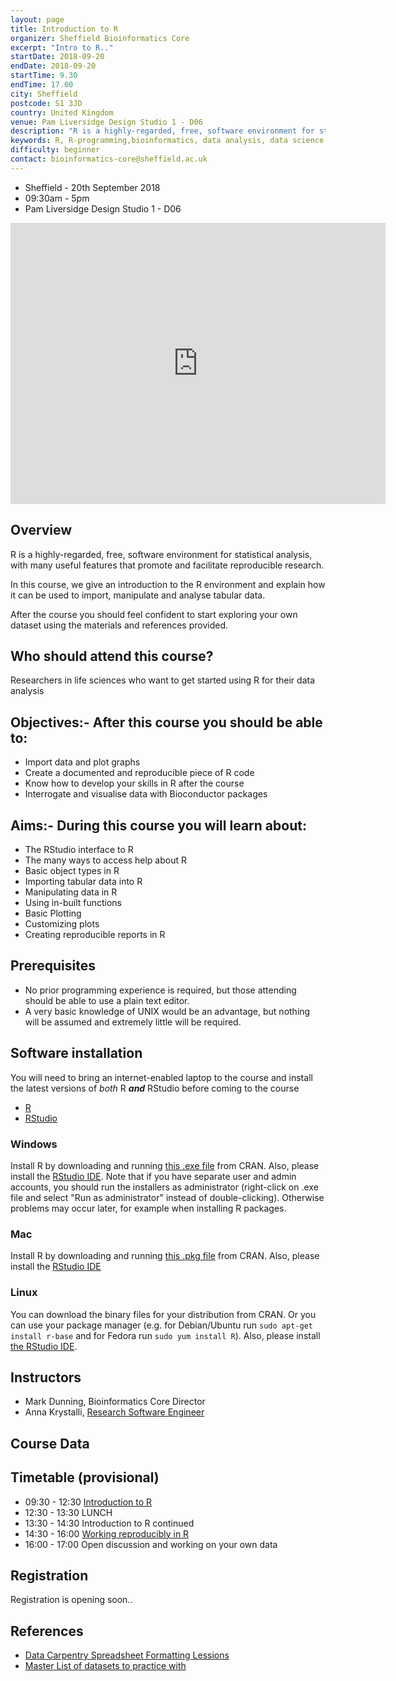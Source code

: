 ```yaml
---
layout: page
title: Introduction to R 
organizer: Sheffield Bioinformatics Core
excerpt: "Intro to R.."
startDate: 2018-09-20
endDate: 2018-09-20
startTime: 9.30
endTime: 17.00
city: Sheffield
postcode: S1 3JD
country: United Kingdom
venue: Pam Liversidge Design Studio 1 - D06
description: "R is a highly-regarded, free, software environment for statistical analysis, with many useful features that promote and facilitate reproducible research. In this course, we give an introduction to the R environment and explain how it can be used to import, manipulate and analyse tabular data.  After the course you should feel confident to start exploring your own dataset using the materials and references provided."
keywords: R, R-programming,bioinformatics, data analysis, data science
difficulty: beginner
contact: bioinformatics-core@sheffield.ac.uk
---
```


- Sheffield - 20th September 2018
- 09:30am - 5pm
- Pam Liversidge Design Studio 1 - D06

<iframe src="https://www.google.com/maps/embed?pb=!1m14!1m8!1m3!1d9519.181464571486!2d-1.4777067!3d53.3827108!3m2!1i1024!2i768!4f13.1!3m3!1m2!1s0x0%3A0x60e5580cdf19b137!2sPam+Liversidge+Building!5e0!3m2!1sen!2suk!4v1510862811609" width="600" height="450" frameborder="0" style="border:0" allowfullscreen></iframe>

## Overview

R is a highly-regarded, free, software environment for statistical analysis, with many useful features that promote and facilitate reproducible research.

In this course, we give an introduction to the R environment and explain how it can be used to import, manipulate and analyse tabular data. 

After the course you should feel confident to start exploring your own dataset using the materials and references provided. 

## Who should attend this course?

Researchers in life sciences who want to get started using R for their data analysis

## Objectives:- After this course you should be able to:

- Import data and plot graphs
- Create a documented and reproducible piece of R code
- Know how to develop your skills in R after the course
- Interrogate and visualise data with Bioconductor packages

## Aims:- During this course you will learn about:

- The RStudio interface to R
- The many ways to access help about R
- Basic object types in R
- Importing tabular data into R
- Manipulating data in R
- Using in-built functions
- Basic Plotting
- Customizing plots
- Creating reproducible reports in R


## Prerequisites

- No prior programming experience is required, but those attending should be able to use a plain text editor.
- A very basic knowledge of UNIX would be an advantage, but nothing will be assumed and extremely little will be required.

## Software installation

You will need to bring an internet-enabled laptop to the course and install the latest versions of *both* R ***and*** RStudio before coming to the course

- [R](https://cran.r-project.org/)
- [RStudio](https://www.rstudio.com/products/rstudio/download/#download)

### Windows

Install R by downloading and running [this .exe file](http://cran.r-project.org/bin/windows/base/release.htm) from CRAN. Also, please install the [RStudio IDE](http://www.rstudio.com/ide/download/desktop). Note that if you have separate user and admin accounts, you should run the installers as administrator (right-click on .exe file and select "Run as administrator" instead of double-clicking). Otherwise problems may occur later, for example when installing R packages.

### Mac

Install R by downloading and running [this .pkg file](http://cran.r-project.org/bin/macosx/R-latest.pkg) from CRAN. Also, please install the [RStudio IDE](http://www.rstudio.com/ide/download/desktop) 

### Linux

You can download the binary files for your distribution from CRAN. Or you can use your package manager (e.g. for Debian/Ubuntu run `sudo apt-get install r-base` and for Fedora run `sudo yum install R`). Also, please install [the RStudio IDE](http://www.rstudio.com/ide/download/desktop). 


## Instructors

- Mark Dunning, Bioinformatics Core Director
- Anna Krystalli, [Research Software Engineer](http://rse.shef.ac.uk/team)

## Course Data

## Timetable (provisional)

- 09:30 - 12:30 [Introduction to R]()
- 12:30 - 13:30 LUNCH
- 13:30 - 14:30 Introduction to R continued
- 14:30 - 16:00 [Working reproducibly in R]()
- 16:00 - 17:00 Open discussion and working on your own data

## Registration 

Registration is opening soon..

## References

- [Data Carpentry Spreadsheet Formatting Lessions](http://www.datacarpentry.org/spreadsheet-ecology-lesson/)
- [Master List of datasets to practice with](http://vincentarelbundock.github.io/Rdatasets/datasets.html)
